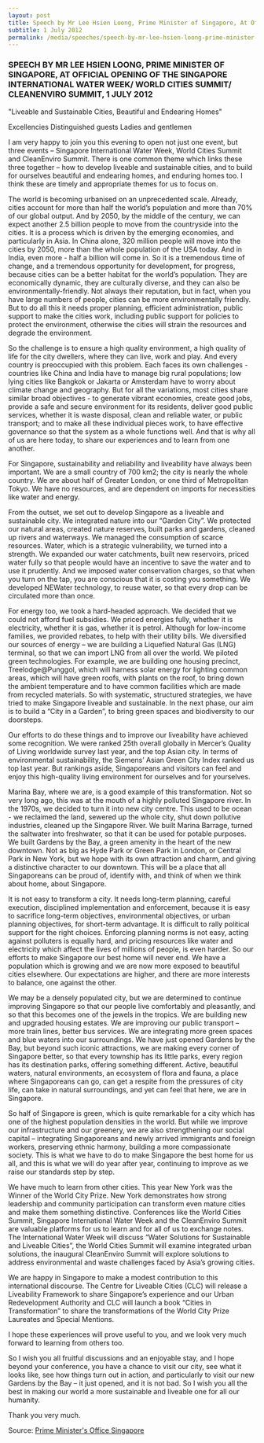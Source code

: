 ```yaml
---
layout: post
title: Speech by Mr Lee Hsien Loong, Prime Minister of Singapore, At Official Opening of The Singapore International Water Week/ World Cities Summit/ Cleanenviro Summit 1 July 2012
subtitle: 1 July 2012
permalink: /media/speeches/speech-by-mr-lee-hsien-loong-prime-minister-of-singapore-at-official-opening-of-the-singapore-international-water-week-world-cities-summit-cleanenviro-summit-1-july-2012
---
```


### SPEECH BY MR LEE HSIEN LOONG, PRIME MINISTER OF SINGAPORE, AT OFFICIAL OPENING OF THE SINGAPORE INTERNATIONAL WATER WEEK/ WORLD CITIES SUMMIT/ CLEANENVIRO SUMMIT, 1 JULY 2012

"Liveable and Sustainable Cities,
Beautiful and Endearing Homes"

Excellencies
Distinguished guests
Ladies and gentlemen

I am very happy to join you this evening to open not just one event, but three events – Singapore International Water Week, World Cities Summit and CleanEnviro Summit. There is one common theme which links these three together – how to develop liveable and sustainable cities, and to build for ourselves beautiful and endearing homes, and enduring homes too. I think these are timely and appropriate themes for us to focus on.

The world is becoming urbanised on an unprecedented scale. Already, cities account for more than half the world’s population and more than 70% of our global output. And by 2050, by the middle of the century, we can expect another 2.5 billion people to move from the countryside into the cities. It is a process which is driven by the emerging economies, and particularly in Asia. In China alone, 320 million people will move into the cities by 2050, more than the whole population of the USA today. And in India, even more - half a billion will come in. So it is a tremendous time of change, and a tremendous opportunity for development, for progress, because cities can be a better habitat for the world’s population. They are economically dynamic, they are culturally diverse, and they can also be environmentally-friendly. Not always their reputation, but in fact, when you have large numbers of people, cities can be more environmentally friendly. But to do all this it needs proper planning, efficient administration, public support to make the cities work, including public support for policies to protect the environment, otherwise the cities will strain the resources and degrade the environment.

So the challenge is to ensure a high quality environment, a high quality of life for the city dwellers, where they can live, work and play. And every country is preoccupied with this problem. Each faces its own challenges - countries like China and India have to manage big rural populations; low lying cities like Bangkok or Jakarta or Amsterdam have to worry about climate change and geography. But for all the variations, most cities share similar broad objectives - to generate vibrant economies, create good jobs, provide a safe and secure environment for its residents, deliver good public services, whether it is waste disposal, clean and reliable water, or public transport; and to make all these individual pieces work, to have effective governance so that the system as a whole functions well. And that is why all of us are here today, to share our experiences and to learn from one another.

For Singapore, sustainability and reliability and liveability have always been important. We are a small country of 700 km2; the city is nearly the whole country. We are about half of Greater London, or one third of Metropolitan Tokyo. We have no resources, and are dependent on imports for necessities like water and energy.

From the outset, we set out to develop Singapore as a liveable and sustainable city. We integrated nature into our “Garden City”. We protected our natural areas, created nature reserves, built parks and gardens, cleaned up rivers and waterways. We managed the consumption of scarce resources. Water, which is a strategic vulnerability, we turned into a strength. We expanded our water catchments, built new reservoirs, priced water fully so that people would have an incentive to save the water and to use it prudently. And we imposed water conservation charges, so that when you turn on the tap, you are conscious that it is costing you something. We developed NEWater technology, to reuse water, so that every drop can be circulated more than once.

For energy too, we took a hard-headed approach. We decided that we could not afford fuel subsidies. We priced energies fully, whether it is electricity, whether it is gas, whether it is petrol. Although for low-income families, we provided rebates, to help with their utility bills. We diversified our sources of energy – we are building a Liquefied Natural Gas (LNG) terminal, so that we can import LNG from all over the world. We piloted green technologies. For example, we are building one housing precinct, Treelodge@Punggol, which will harness solar energy for lighting common areas, which will have green roofs, with plants on the roof, to bring down the ambient temperature and to have common facilities which are made from recycled materials. So with systematic, structured strategies, we have tried to make Singapore liveable and sustainable. In the next phase, our aim is to build a “City in a Garden”, to bring green spaces and biodiversity to our doorsteps.

Our efforts to do these things and to improve our liveability have achieved some recognition. We were ranked 25th overall globally in Mercer’s Quality of Living worldwide survey last year, and the top Asian city. In terms of environmental sustainability, the Siemens’ Asian Green City Index ranked us top last year. But rankings aside, Singaporeans and visitors can feel and enjoy this high-quality living environment for ourselves and for yourselves.

Marina Bay, where we are, is a good example of this transformation. Not so very long ago, this was at the mouth of a highly polluted Singapore river. In the 1970s, we decided to turn it into new city centre. This used to be ocean - we reclaimed the land, sewered up the whole city, shut down pollutive industries, cleaned up the Singapore River. We built Marina Barrage, turned the saltwater into freshwater, so that it can be used for potable purposes. We built Gardens by the Bay, a green amenity in the heart of the new downtown. Not as big as Hyde Park or Green Park in London, or Central Park in New York, but we hope with its own attraction and charm, and giving a distinctive character to our downtown. This will be a place that all Singaporeans can be proud of, identify with, and think of when we think about home, about Singapore.

It is not easy to transform a city. It needs long-term planning, careful execution, disciplined implementation and enforcement, because it is easy to sacrifice long-term objectives, environmental objectives, or urban planning objectives, for short-term advantage. It is difficult to rally political support for the right choices. Enforcing planning norms is not easy, acting against polluters is equally hard, and pricing resources like water and electricity which affect the lives of millions of people, is even harder. So our efforts to make Singapore our best home will never end. We have a population which is growing and we are now more exposed to beautiful cities elsewhere. Our expectations are higher, and there are more interests to balance, one against the other.

We may be a densely populated city, but we are determined to continue improving Singapore so that our people live comfortably and pleasantly, and so that this becomes one of the jewels in the tropics. We are building new and upgraded housing estates. We are improving our public transport – more train lines, better bus services. We are integrating more green spaces and blue waters into our surroundings. We have just opened Gardens by the Bay, but beyond such iconic attractions, we are making every corner of Singapore better, so that every township has its little parks, every region has its destination parks, offering something different. Active, beautiful waters, natural environments, an ecosystem of flora and fauna, a place where Singaporeans can go, can get a respite from the pressures of city life, can take in natural surroundings, and yet can feel that here, we are in Singapore.

So half of Singapore is green, which is quite remarkable for a city which has one of the highest population densities in the world. But while we improve our infrastructure and our greenery, we are also strengthening our social capital – integrating Singaporeans and newly arrived immigrants and foreign workers, preserving ethnic harmony, building a more compassionate society. This is what we have to do to make Singapore the best home for us all, and this is what we will do year after year, continuing to improve as we raise our standards step by step.

We have much to learn from other cities. This year New York was the Winner of the World City Prize. New York demonstrates how strong leadership and community participation can transform even mature cities and make them something distinctive. Conferences like the World Cities Summit, Singapore International Water Week and the CleanEnviro Summit are valuable platforms for us to learn and for all of us to exchange notes. The International Water Week will discuss “Water Solutions for Sustainable and Liveable Cities”, the World Cities Summit will examine integrated urban solutions, the inaugural CleanEnviro Summit will explore solutions to address environmental and waste challenges faced by Asia’s growing cities.

We are happy in Singapore to make a modest contribution to this international discourse. The Centre for Liveable Cities (CLC) will release a Liveability Framework to share Singapore’s experience and our Urban Redevelopment Authority and CLC will launch a book “Cities in Transformation” to share the transformations of the World City Prize Laureates and Special Mentions.

I hope these experiences will prove useful to you, and we look very much forward to learning from others too.

So I wish you all fruitful discussions and an enjoyable stay, and I hope beyond your conference, you have a chance to visit our city, see what it looks like, see how things turn out in action, and particularly to visit our new Gardens by the Bay – it just opened, and it is not bad. So I wish you all the best in making our world a more sustainable and liveable one for all our humanity.

Thank you very much.

Source: [<a href="https://www.pmo.gov.sg/" target="_blank">Prime Minister's Office Singapore</a>](https://www.pmo.gov.sg/)